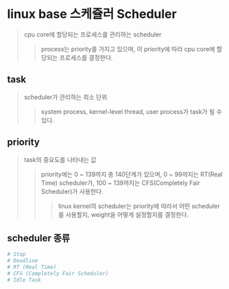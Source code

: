 # linux base 스케쥴러 Scheduler

> cpu core에 할당되는 프로세스를 관리하는 scheduler
>
> > process는 priority를 가지고 있으며, 이 priority에 따라 cpu core에 할당되는 프로세스를 결정한다.

## task

> scheduler가 관리하는 최소 단위
>
> > system process, kernel-level thread, user process가 task가 될 수 있다.

## priority

> task의 중요도를 나타내는 값
>
> > priority에는 0 ~ 139까지 총 140단계가 있으며, 0 ~ 99까지는 RT(Real Time) scheduler가, 100 ~ 139까지는 CFS(Completely Fair Scheduler)가 사용한다.
> >
> > > linux kernel의 scheduler는 priority에 따라서 어떤 scheduler를 사용할지, weight을 어떻게 설정할지를 결정한다.

## scheduler 종류

```sh
# Stop
# Deadline
# RT (Real Time)
# CFS (Completely Fair Scheduler)
# Idle Task
```
